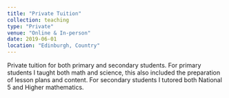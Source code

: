 ```yaml
---
title: "Private Tuition"
collection: teaching
type: "Private"
venue: "Online & In-person"
date: 2019-06-01
location: "Edinburgh, Country"
---
```


Private tuition for both primary and secondary students. For primary students I taught both math and science, this also included the preparation of lesson plans and content. For secondary students I tutored both National 5 and Higher mathematics. 
